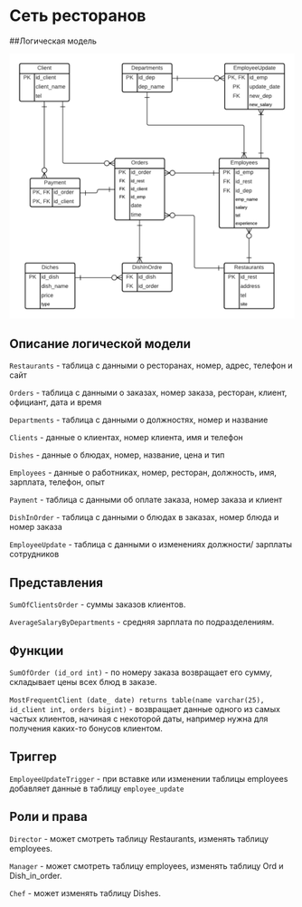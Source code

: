 # Сеть ресторанов 

##Логическая модель

![Alt text](images/logic_model.png)

## Описание логической модели

`Restaurants` - таблица с данными о ресторанах, номер, адрес, телефон и сайт

`Orders` - таблица с данными о заказах, номер заказа, ресторан, клиент, официант, дата и время

`Departments` - таблица с данными о должностях, номер и название

`Clients` - данные о клиентах, номер клиента, имя и телефон

`Dishes` - данные о блюдах, номер, название, цена и тип

`Employees` - данные о работниках, номер, ресторан, должность, имя, зарплата, телефон, опыт

`Payment` - таблица с данными об оплате заказа, номер заказа и клиент

`DishInOrder` - таблица с данными о блюдах в заказах, номер блюда и номер заказа

`EmployeeUpdate` - таблица с данными о изменениях должности/ зарплаты сотрудников

## Представления

`SumOfClientsOrder` - суммы заказов клиентов.

`AverageSalaryByDepartments` - средняя зарплата по подразделениям.

## Функции

`SumOfOrder (id_ord int)` - по номеру заказа возвращает его сумму, складывает цены всех блюд в заказе.

`MostFrequentClient (date_ date) returns table(name varchar(25), id_client int, orders bigint)` - 
возвращает данные одного из самых частых клиентов, начиная с некоторой даты, например нужна 
для получения каких-то бонусов клиентом.

## Триггер

`EmployeeUpdateTrigger` - при вставке или изменении таблицы employees добавляет данные в таблицу `employee_update`

## Роли и права

`Director` - может смотреть таблицу Restaurants, изменять таблицу employees.

`Manager` - может смотреть таблицу employees, изменять таблицу Ord и Dish_in_order.

`Chef` - может изменять таблицу Dishes.